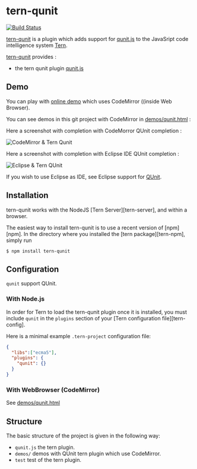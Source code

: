 # tern-qunit

[![Build Status](https://secure.travis-ci.org/angelozerr/tern-qunit.png)](http://travis-ci.org/angelozerr/tern-qunit)

[tern-qunit](https://github.com/angelozerr/tern-qunit) is a plugin which adds support for [qunit.js](http://qunitjs.com/) to the JavaSript code intelligence system [Tern](http://ternjs.net/).

[tern-qunit](https://github.com/angelozerr/tern-qunit) provides :

 * the tern qunit plugin [qunit.js](https://github.com/angelozerr/tern-qunit/blob/master/qunit.js)

## Demo

You can play with [online demo](http://demo-angelozerr.rhcloud.com/CodeMirror-Java/qunit.html) which uses CodeMirror ((inside Web Browser).

You can see demos in this git project with CodeMirror in  [demos/qunit.html](https://github.com/angelozerr/tern-qunit/blob/master/demos/qunit.html) :

Here a screenshot with completion with CodeMorror QUnit completion :
 
![CodeMirror & Tern Qunit](https://github.com/angelozerr/tern-qunit/wiki/images/TernQUnitWithCodeMirror.png)

Here a screenshot with completion with Eclipse IDE QUnit completion :

![Eclipse & Tern QUnit](https://github.com/angelozerr/tern-qunit/wiki/images/TernQUnitWithEclipse.png)

If you wish to use Eclipse as IDE, see Eclipse support for [QUnit](https://github.com/angelozerr/tern.java/wiki/Tern-&-QUnit-support).

## Installation

tern-qunit works with the NodeJS [Tern Server][tern-server], and within a browser.

The easiest way to install tern-qunit is to use a recent version of
[npm][npm]. In the directory where you installed the [tern package][tern-npm],
simply run

```
$ npm install tern-qunit
```

## Configuration

`qunit` support QUnit.

### With Node.js

In order for Tern to load the tern-qunit plugin once it is installed, you must
include `qunit` in the `plugins` section of your [Tern configuration
file][tern-config].

Here is a minimal example `.tern-project` configuration file:

```json
{
  "libs":["ecma5"],
  "plugins": {
    "qunit": {}
  }
}
```

### With WebBrowser (CodeMirror)

See [demos/qunit.html](https://github.com/angelozerr/tern-qunit/blob/master/demos/qunit.html)

## Structure

The basic structure of the project is given in the following way:

* `qunit.js` the tern plugin.
* `demos/` demos with QUnit tern plugin which use CodeMirror.
* `test` test of the tern plugin.
